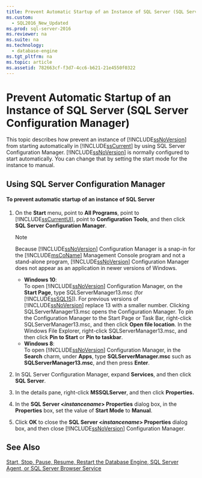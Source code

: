 ```yaml
---
title: Prevent Automatic Startup of an Instance of SQL Server (SQL Server Configuration Manager)
ms.custom: 
  - SQL2016_New_Updated
ms.prod: sql-server-2016
ms.reviewer: na
ms.suite: na
ms.technology: 
  - database-engine
ms.tgt_pltfrm: na
ms.topic: article
ms.assetid: 782663cf-f3d7-4cc6-b621-21e4550f0322
---
```

# Prevent Automatic Startup of an Instance of SQL Server (SQL Server Configuration Manager)
  This topic describes how prevent an instance of [!INCLUDE[ssNoVersion](../../Token/Other/ssNoVersion_md.md)] from starting automatically in [!INCLUDE[ssCurrent](../../Token/Other/ssCurrent_md.md)] by using SQL Server Configuration Manager. [!INCLUDE[ssNoVersion](../../Token/Other/ssNoVersion_md.md)] is normally configured to start automatically. You can change that by setting the start mode for the instance to manual.  
  
##  <a name="SSMSProcedure"></a> Using SQL Server Configuration Manager  
  
#### To prevent automatic startup of an instance of SQL Server  
  
1.  On the **Start** menu, point to **All Programs**, point to [!INCLUDE[ssCurrentUI](../../Token/Other/ssCurrentUI_md.md)], point to **Configuration Tools**, and then click **SQL Server Configuration Manager**.  
  
    > [!NOTE]  
    >  Because [!INCLUDE[ssNoVersion](../../Token/Other/ssNoVersion_md.md)] Configuration Manager is a snap-in for the [!INCLUDE[msCoName](../../Token/Other/msCoName_md.md)] Management Console program and not a stand-alone program, [!INCLUDE[ssNoVersion](../../Token/Other/ssNoVersion_md.md)] Configuration Manager does not appear as an application in newer versions of Windows.  
    >   
    >  -   **Windows 10**:  
    >          To open [!INCLUDE[ssNoVersion](../../Token/Other/ssNoVersion_md.md)] Configuration Manager, on the **Start Page**, type SQLServerManager13.msc (for [!INCLUDE[ssSQL15](../../Token/Other/ssSQL15_md.md)]). For previous versions of [!INCLUDE[ssNoVersion](../../Token/Other/ssNoVersion_md.md)] replace 13 with a smaller number. Clicking SQLServerManager13.msc opens the Configuration Manager. To pin the Configuration Manager to the Start Page or Task Bar, right-click SQLServerManager13.msc, and then click **Open file location**. In the Windows File Explorer, right-click SQLServerManager13.msc, and then click **Pin to Start** or **Pin to taskbar**.  
    > -   **Windows 8**:  
    >          To open [!INCLUDE[ssNoVersion](../../Token/Other/ssNoVersion_md.md)] Configuration Manager, in the **Search** charm, under **Apps**, type **SQLServerManager<version>.msc** such as **SQLServerManager13.msc**, and then press **Enter**.  
  
2.  In SQL Server Configuration Manager, expand **Services**, and then click **SQL Server**.  
  
3.  In the details pane, right-click **MSSQLServer**, and then click **Properties.**  
  
4.  In the **SQL Server <***instancename***> Properties** dialog box, in the **Properties** box, set the value of **Start Mode** to **Manual**.  
  
5.  Click **OK** to close the **SQL Server <***instancename***> Properties** dialog box, and then close [!INCLUDE[ssNoVersion](../../Token/Other/ssNoVersion_md.md)] Configuration Manager.  
  
## See Also  
 [Start, Stop, Pause, Resume, Restart the Database Engine, SQL Server Agent, or SQL Server Browser Service](../../Topics/TopicNameNotContainA/Start,-Stop,-Pause,-Resume,-Restart-the-Database-Engine,-SQL-Server-Agent,-or-SQL-Server-Browser-Service.md)  
  
  
